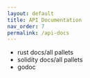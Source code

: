 ```yaml
---
layout: default
title: API Documentation
nav_order: 7
permalink: /api-docs
---
```


- rust docs/all pallets
- solidity docs/all pallets
- godoc